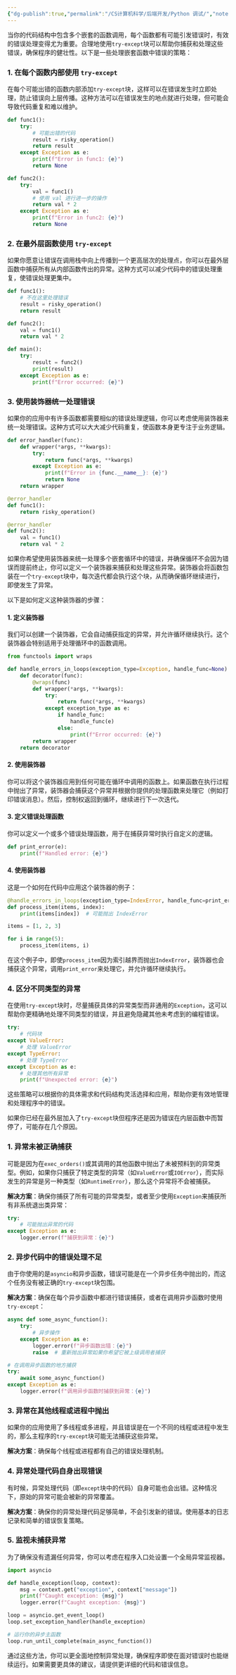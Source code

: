 ```yaml
---
{"dg-publish":true,"permalink":"/CS计算机科学/后端开发/Python 调试/","noteIcon":"","created":"2024-06-22T22:30:28.696+08:00","updated":"2024-04-23T23:08:21.000+08:00"}
---
```



当你的代码结构中包含多个嵌套的函数调用，每个函数都有可能引发错误时，有效的错误处理变得尤为重要。合理地使用`try-except`块可以帮助你捕获和处理这些错误，确保程序的健壮性。以下是一些处理嵌套函数中错误的策略：

### 1. 在每个函数内部使用 `try-except`

在每个可能出错的函数内部添加`try-except`块，这样可以在错误发生时立即处理，防止错误向上层传播。这种方法可以在错误发生的地点就进行处理，但可能会导致代码重复和难以维护。

```python
def func1():
    try:
        # 可能出错的代码
        result = risky_operation()
        return result
    except Exception as e:
        print(f"Error in func1: {e}")
        return None

def func2():
    try:
        val = func1()
        # 使用 val 进行进一步的操作
        return val * 2
    except Exception as e:
        print(f"Error in func2: {e}")
        return None
```

### 2. 在最外层函数使用 `try-except`

如果你愿意让错误在调用栈中向上传播到一个更高层次的处理点，你可以在最外层函数中捕获所有从内部函数传出的异常。这种方式可以减少代码中的错误处理重复，使错误处理更集中。

```python
def func1():
    # 不在这里处理错误
    result = risky_operation()
    return result

def func2():
    val = func1()
    return val * 2

def main():
    try:
        result = func2()
        print(result)
    except Exception as e:
        print(f"Error occurred: {e}")
```

### 3. 使用装饰器统一处理错误

如果你的应用中有许多函数都需要相似的错误处理逻辑，你可以考虑使用装饰器来统一处理错误。这种方式可以大大减少代码重复，使函数本身更专注于业务逻辑。

```python
def error_handler(func):
    def wrapper(*args, **kwargs):
        try:
            return func(*args, **kwargs)
        except Exception as e:
            print(f"Error in {func.__name__}: {e}")
            return None
    return wrapper

@error_handler
def func1():
    return risky_operation()

@error_handler
def func2():
    val = func1()
    return val * 2
```

如果你希望使用装饰器来统一处理多个嵌套循环中的错误，并确保循环不会因为错误而提前终止，你可以定义一个装饰器来捕获和处理这些异常。装饰器会将函数包装在一个`try-except`块中，每次迭代都会执行这个块，从而确保循环继续进行，即使发生了异常。

以下是如何定义这种装饰器的步骤：

#### 1. 定义装饰器

我们可以创建一个装饰器，它会自动捕获指定的异常，并允许循环继续执行。这个装饰器会特别适用于处理循环中的函数调用。

```python
from functools import wraps

def handle_errors_in_loops(exception_type=Exception, handle_func=None):
    def decorator(func):
        @wraps(func)
        def wrapper(*args, **kwargs):
            try:
                return func(*args, **kwargs)
            except exception_type as e:
                if handle_func:
                    handle_func(e)
                else:
                    print(f"Error occurred: {e}")
        return wrapper
    return decorator
```

#### 2. 使用装饰器

你可以将这个装饰器应用到任何可能在循环中调用的函数上。如果函数在执行过程中抛出了异常，装饰器会捕获这个异常并根据你提供的处理函数来处理它（例如打印错误消息）。然后，控制权返回到循环，继续进行下一次迭代。

#### 3. 定义错误处理函数

你可以定义一个或多个错误处理函数，用于在捕获异常时执行自定义的逻辑。

```python
def print_error(e):
    print(f"Handled error: {e}")
```

#### 4. 使用装饰器

这是一个如何在代码中应用这个装饰器的例子：

```python
@handle_errors_in_loops(exception_type=IndexError, handle_func=print_error)
def process_item(items, index):
    print(items[index])  # 可能抛出 IndexError

items = [1, 2, 3]

for i in range(5):
    process_item(items, i)
```

在这个例子中，即使`process_item`因为索引越界而抛出`IndexError`，装饰器也会捕获这个异常，调用`print_error`来处理它，并允许循环继续执行。

### 4. 区分不同类型的异常

在使用`try-except`块时，尽量捕获具体的异常类型而非通用的`Exception`，这可以帮助你更精确地处理不同类型的错误，并且避免隐藏其他未考虑到的编程错误。

```python
try:
    # 代码块
except ValueError:
    # 处理 ValueError
except TypeError:
    # 处理 TypeError
except Exception as e:
    # 处理其他所有异常
    print(f"Unexpected error: {e}")
```

这些策略可以根据你的具体需求和代码结构灵活选择和应用，帮助你更有效地管理和处理程序中的错误。

如果你已经在最外层加入了`try-except`块但程序还是因为错误在内层函数中而暂停了，可能存在几个原因。

### 1. **异常未被正确捕获**

可能是因为在`exec_orders()`或其调用的其他函数中抛出了未被预料到的异常类型。例如，如果你只捕获了特定类型的异常（如`ValueError`或`IOError`），而实际发生的异常是另一种类型（如`RuntimeError`），那么这个异常将不会被捕获。

**解决方案**：确保你捕获了所有可能的异常类型，或者至少使用`Exception`来捕获所有非系统退出类异常：

```python
try:
    # 可能抛出异常的代码
except Exception as e:
    logger.error(f"捕获到异常：{e}")
```

### 2. **异步代码中的错误处理不足**

由于你使用的是`asyncio`和异步函数，错误可能是在一个异步任务中抛出的，而这个任务没有被正确的`try-except`块包围。

**解决方案**：确保在每个异步函数中都进行错误捕获，或者在调用异步函数时使用`try-except`：

```python
async def some_async_function():
    try:
        # 异步操作
    except Exception as e:
        logger.error(f"异步函数出错：{e}")
        raise  # 重新抛出异常如果你希望它被上级调用者捕获

# 在调用异步函数的地方捕获
try:
    await some_async_function()
except Exception as e:
    logger.error(f"调用异步函数时捕获到异常：{e}")
```

### 3. **异常在其他线程或进程中抛出**

如果你的应用使用了多线程或多进程，并且错误是在一个不同的线程或进程中发生的，那么主程序的`try-except`块可能无法捕获这些异常。

**解决方案**：确保每个线程或进程都有自己的错误处理机制。

### 4. **异常处理代码自身出现错误**

有时候，异常处理代码（即`except`块中的代码）自身可能也会出错。这种情况下，原始的异常可能会被新的异常覆盖。

**解决方案**：确保你的异常处理代码足够简单，不会引发新的错误。使用基本的日志记录和简单的错误恢复策略。

### 5. **监视未捕获异常**

为了确保没有遗漏任何异常，你可以考虑在程序入口处设置一个全局异常监视器。

```python
import asyncio

def handle_exception(loop, context):
    msg = context.get("exception", context["message"])
    print(f"Caught exception: {msg}")
    logger.error(f"Caught exception: {msg}")

loop = asyncio.get_event_loop()
loop.set_exception_handler(handle_exception)

# 运行你的异步主函数
loop.run_until_complete(main_async_function())
```

通过这些方法，你可以更全面地控制异常处理，确保程序即使在面对错误时也能继续运行。如果需要更具体的建议，请提供更详细的代码和错误信息。